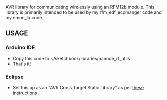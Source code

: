 AVR library for communicating wirelessly using an RFM12b module.
This library is primarily intended to be used by my rfm_edf_ecomanger code
and my emon_tx code.

## USAGE

### Arduino IDE
* Copy this code to ~/sketchbook/libraries/nanode_rf_utils
* That's it!

### Eclipse
* Set this up as an "AVR Cross Target Static Library" as per
[these instructions](http://horrorcoding.altervista.org/arduino-development-with-eclipse-a-step-by-step-tutorial-to-the-basic-setup/)
